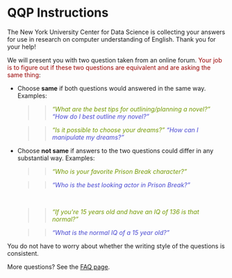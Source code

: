 # QQP Instructions

The New York University Center for Data Science is collecting your answers for use in research on computer understanding of English. Thank you for your help!
<br/>

We will present you with two question taken from an online forum. <span style="color:rgb(153, 0, 0)">Your job is to figure out if these two questions are equivalent and are asking the same thing</span>:

+ Choose **same** if both questions would answered in the same way. Examples:

	> > <span style="color:rgb(115, 153, 0)"> _“What are the best tips for outlining/planning a novel?”_ </span><br>
	<span style="color:rgb(71, 71, 209)"> _“How do I best outline my novel?”_ </span> <br>

	> > <span style="color:rgb(115, 153, 0)"> _“Is it possible to choose your dreams?”_ </span>
	<span style="color:rgb(71, 71, 209)"> _“How can I manipulate my dreams?”_ </span>

+ Choose **not same** if answers to the two questions could differ in any substantial way. Examples:

	> > <span style="color:rgb(115, 153, 0)"> _“Who is your favorite Prison Break character?”_ </span>
	
	> > <span style="color:rgb(71, 71, 209)"> _“Who is the best looking actor in Prison Break?”_ </span> 

	<br>

	> > <span style="color:rgb(115, 153, 0)"> _“If you're 15 years old and have an IQ of 136 is that normal?”_ </span>
	
	> > <span style="color:rgb(71, 71, 209)"> _“What is the normal IQ of a 15 year old?”_ </span>

You do not have to worry about whether the writing style of the questions is consistent.

More questions? See the [FAQ page](https://nyu-mll.github.io/GLUE-human-performance/qqp-faq).